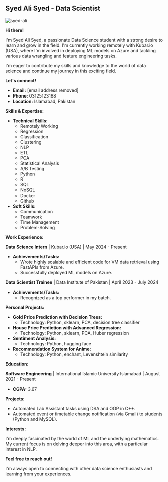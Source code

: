## Syed Ali Syed - Data Scientist
![syed-ali](https://github.com/oneAsad1/Online-Resume/assets/94337428/8a74ab1c-f92e-4479-a8ac-27070535664f)

**Hi there!**

I'm Syed Ali Syed, a passionate Data Science student with a strong desire to learn and grow in the field. I'm currently working remotely with Kubar.io (USA), where I'm involved in deploying ML models on Azure and tackling various data wrangling and feature engineering tasks.

I'm eager to contribute my skills and knowledge to the world of data science and continue my journey in this exciting field.

**Let's connect!**

* **Email:** [email address removed]
* **Phone:** 03125123168
* **Location:** Islamabad, Pakistan

**Skills & Expertise:**

* **Technical Skills:**
    * Remotely Working
    * Regression
    * Classification
    * Clustering
    * NLP
    * ETL
    * PCA
    * Statistical Analysis
    * A/B Testing
    * Python
    * R
    * SQL
    * NoSQL
    * Docker
    * Github
* **Soft Skills:**
    * Communication
    * Teamwork
    * Time Management
    * Problem-Solving

**Work Experience:**

**Data Science Intern** | Kubar.io (USA) | May 2024 - Present

* **Achievements/Tasks:**
    * Wrote highly scalable and efficient code for VM data retrieval using FastAPIs from Azure.
    * Successfully deployed ML models on Azure.

**Data Scientist Trainee** | Data Institute of Pakistan | April 2023 - July 2024

* **Achievements/Tasks:**
    * Recognized as a top performer in my batch.

**Personal Projects:**

* **Gold Price Prediction with Decision Trees:**
    * Technology: Python, sklearn, PCA, decision tree classifier
* **House Price Prediction with Advanced Regression:**
    * Technology: Python, sklearn, PCA, Huber regression
* **Sentiment Analysis:**
    * Technology: Python, hugging face
* **Recommendation System for Anime:**
    * Technology: Python, enchant, Levenshtein similarity

**Education:**

**Software Engineering** | International Islamic University Islamabad | August 2021 - Present

* **CGPA:** 3.67

**Projects:**

* Automated Lab Assistant tasks using DSA and OOP in C++.
* Automated event or timetable change notification (via Gmail) to students (Python and MySQL).

**Interests:**

I'm deeply fascinated by the world of ML and the underlying mathematics. My current focus is on delving deeper into this area, with a particular interest in NLP.

**Feel free to reach out!**

I'm always open to connecting with other data science enthusiasts and learning from your experiences.
